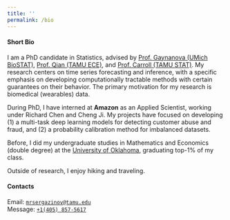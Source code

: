 ```yaml
---
title: ''
permalink: /bio
---
```


#### Short Bio

I am a PhD candidate in Statistics, advised by [Prof. Gaynanova (UMich BioSTAT)](https://irinagain.github.io/), [Prof. Qian (TAMU ECE)](http://xqian37.github.io/), and [Prof. Carroll (TAMU STAT)](https://carroll.stat.tamu.edu/). My research centers on time series forecasting and inference, with a specific emphasis on developing computationally tractable methods with certain guarantees on their behavior. The primary motivation for my research is biomedical (wearables) data.

<!-- My research focuses on developing **deep learning** models for **biomedical data** and utilizing probabilistic techniques to create accurate **uncertainty quantification** methods for these models. Previously, I have worked on advancing deep learning methods for inferring physical properties of granular materials. In general, I enjoy exploring topics at the interface of computational and theoretical sciences. -->

During PhD, I have interned at **Amazon** as an Applied Scientist, working under Richard Chen and Cheng Ji. My projects have focused on developing (1) a multi-task deep learning models for detecting customer abuse and fraud, and (2) a probability calibration method for imbalanced datasets. 

Before, I did my undergraduate studies in Mathematics and Economics (double degree) at the [University of Oklahoma](https://math.ou.edu/), graduating top-1% of my class. 

Outside of research, I enjoy hiking and traveling.

#### Contacts

Email: [`mrsergazinov@tamu.edu`](mailto:mrsergazinov@tamu.edu)  
Message: [`+1(405) 857-5617`](sms:14058575617)
